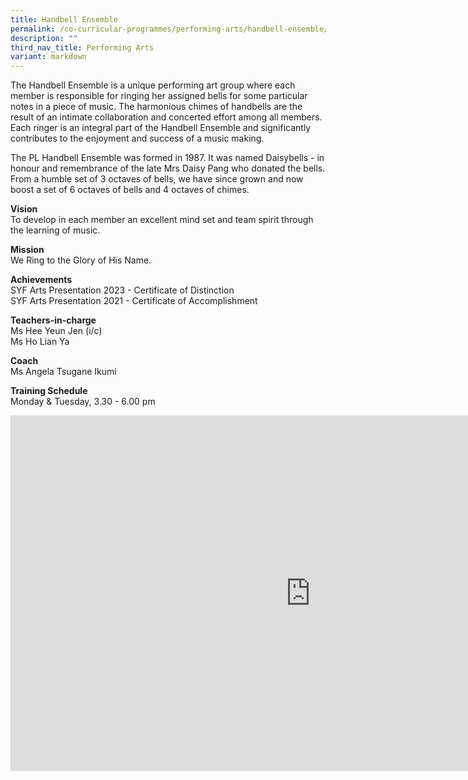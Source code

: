 ```yaml
---
title: Handbell Ensemble
permalink: /co-curricular-programmes/performing-arts/handbell-ensemble/
description: ""
third_nav_title: Performing Arts
variant: markdown
---
```

The Handbell Ensemble is a unique performing art group where each member is responsible for ringing her assigned bells for some particular notes in a piece of music. The harmonious chimes of handbells are the result of an intimate collaboration and concerted effort among all members.&nbsp; Each ringer is an integral part of the Handbell Ensemble and significantly contributes to the enjoyment and success of a music making.  
  
The PL Handbell Ensemble was formed in 1987. It was named Daisybells - in honour and remembrance of the late Mrs Daisy Pang who donated the bells. From a humble set of 3 octaves of bells, we have since grown and now boost a set of 6 octaves of bells and 4 octaves of chimes.  
  
**Vision**  <br>
To develop in each member an excellent mind set and team spirit through the learning of music.  
  
**Mission**  <br>
We Ring to the Glory of His Name.  
  
**Achievements**<br>
SYF Arts Presentation 2023 - Certificate of Distinction <br>
SYF Arts Presentation 2021 - Certificate of Accomplishment

  
**Teachers-in-charge**  <br>
Ms Hee Yeun Jen (i/c) <br>
Ms Ho Lian Ya

  
**Coach**  <br>
Ms Angela Tsugane Ikumi  
  
**Training Schedule**  <br>
Monday &amp; Tuesday, 3.30 - 6.00 pm

<iframe allowfullscreen="true" height="569" width="960" frameborder="0" src="https://docs.google.com/presentation/d/16Ps-8EmTpFeYm9Vv2nObJCDglNkg4Ntn8EdhTbgAPyM/embed?start=true&amp;loop=true&amp;delayms=3000"></iframe>